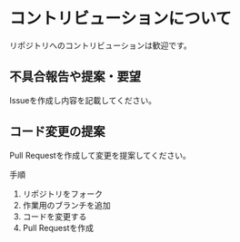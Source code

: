 # コントリビューションについて
リポジトリへのコントリビューションは歓迎です。

## 不具合報告や提案・要望
Issueを作成し内容を記載してください。

## コード変更の提案
Pull Requestを作成して変更を提案してください。

手順
1. リポジトリをフォーク
2. 作業用のブランチを追加
3. コードを変更する
4. Pull Requestを作成
